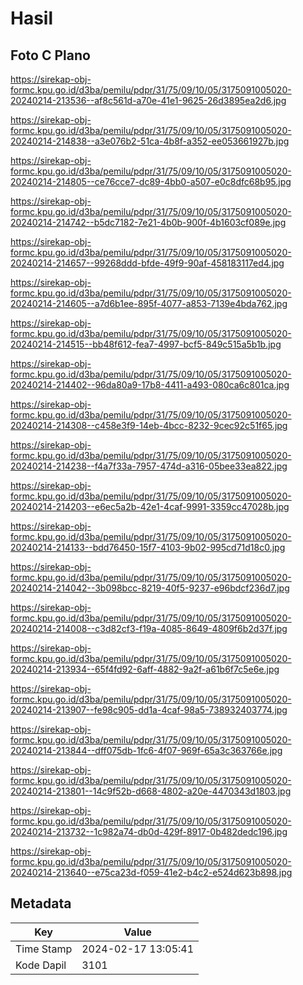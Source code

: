 # Hasil

## Foto C Plano

https://sirekap-obj-formc.kpu.go.id/d3ba/pemilu/pdpr/31/75/09/10/05/3175091005020-20240214-213536--af8c561d-a70e-41e1-9625-26d3895ea2d6.jpg

https://sirekap-obj-formc.kpu.go.id/d3ba/pemilu/pdpr/31/75/09/10/05/3175091005020-20240214-214838--a3e076b2-51ca-4b8f-a352-ee053661927b.jpg

https://sirekap-obj-formc.kpu.go.id/d3ba/pemilu/pdpr/31/75/09/10/05/3175091005020-20240214-214805--ce76cce7-dc89-4bb0-a507-e0c8dfc68b95.jpg

https://sirekap-obj-formc.kpu.go.id/d3ba/pemilu/pdpr/31/75/09/10/05/3175091005020-20240214-214742--b5dc7182-7e21-4b0b-900f-4b1603cf089e.jpg

https://sirekap-obj-formc.kpu.go.id/d3ba/pemilu/pdpr/31/75/09/10/05/3175091005020-20240214-214657--99268ddd-bfde-49f9-90af-458183117ed4.jpg

https://sirekap-obj-formc.kpu.go.id/d3ba/pemilu/pdpr/31/75/09/10/05/3175091005020-20240214-214605--a7d6b1ee-895f-4077-a853-7139e4bda762.jpg

https://sirekap-obj-formc.kpu.go.id/d3ba/pemilu/pdpr/31/75/09/10/05/3175091005020-20240214-214515--bb48f612-fea7-4997-bcf5-849c515a5b1b.jpg

https://sirekap-obj-formc.kpu.go.id/d3ba/pemilu/pdpr/31/75/09/10/05/3175091005020-20240214-214402--96da80a9-17b8-4411-a493-080ca6c801ca.jpg

https://sirekap-obj-formc.kpu.go.id/d3ba/pemilu/pdpr/31/75/09/10/05/3175091005020-20240214-214308--c458e3f9-14eb-4bcc-8232-9cec92c51f65.jpg

https://sirekap-obj-formc.kpu.go.id/d3ba/pemilu/pdpr/31/75/09/10/05/3175091005020-20240214-214238--f4a7f33a-7957-474d-a316-05bee33ea822.jpg

https://sirekap-obj-formc.kpu.go.id/d3ba/pemilu/pdpr/31/75/09/10/05/3175091005020-20240214-214203--e6ec5a2b-42e1-4caf-9991-3359cc47028b.jpg

https://sirekap-obj-formc.kpu.go.id/d3ba/pemilu/pdpr/31/75/09/10/05/3175091005020-20240214-214133--bdd76450-15f7-4103-9b02-995cd71d18c0.jpg

https://sirekap-obj-formc.kpu.go.id/d3ba/pemilu/pdpr/31/75/09/10/05/3175091005020-20240214-214042--3b098bcc-8219-40f5-9237-e96bdcf236d7.jpg

https://sirekap-obj-formc.kpu.go.id/d3ba/pemilu/pdpr/31/75/09/10/05/3175091005020-20240214-214008--c3d82cf3-f19a-4085-8649-4809f6b2d37f.jpg

https://sirekap-obj-formc.kpu.go.id/d3ba/pemilu/pdpr/31/75/09/10/05/3175091005020-20240214-213934--65f4fd92-6aff-4882-9a2f-a61b6f7c5e6e.jpg

https://sirekap-obj-formc.kpu.go.id/d3ba/pemilu/pdpr/31/75/09/10/05/3175091005020-20240214-213907--fe98c905-dd1a-4caf-98a5-738932403774.jpg

https://sirekap-obj-formc.kpu.go.id/d3ba/pemilu/pdpr/31/75/09/10/05/3175091005020-20240214-213844--dff075db-1fc6-4f07-969f-65a3c363766e.jpg

https://sirekap-obj-formc.kpu.go.id/d3ba/pemilu/pdpr/31/75/09/10/05/3175091005020-20240214-213801--14c9f52b-d668-4802-a20e-4470343d1803.jpg

https://sirekap-obj-formc.kpu.go.id/d3ba/pemilu/pdpr/31/75/09/10/05/3175091005020-20240214-213732--1c982a74-db0d-429f-8917-0b482dedc196.jpg

https://sirekap-obj-formc.kpu.go.id/d3ba/pemilu/pdpr/31/75/09/10/05/3175091005020-20240214-213640--e75ca23d-f059-41e2-b4c2-e524d623b898.jpg


## Metadata

| Key        | Value               |
| ---------- | ------------------- |
| Time Stamp | 2024-02-17 13:05:41 |
| Kode Dapil | 3101                |



